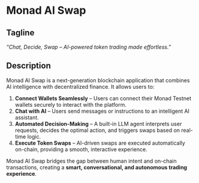 # Monad AI Swap

## Tagline
*“Chat, Decide, Swap – AI-powered token trading made effortless.”*

## Description
Monad AI Swap is a next-generation blockchain application that combines AI intelligence with decentralized finance. It allows users to:

1. **Connect Wallets Seamlessly** – Users can connect their Monad Testnet wallets securely to interact with the platform.  
2. **Chat with AI** – Users send messages or instructions to an intelligent AI assistant.  
3. **Automated Decision-Making** – A built-in LLM agent interprets user requests, decides the optimal action, and triggers swaps based on real-time logic.  
4. **Execute Token Swaps** – AI-driven swaps are executed automatically on-chain, providing a smooth, interactive experience.  

Monad AI Swap bridges the gap between human intent and on-chain transactions, creating a **smart, conversational, and autonomous trading experience**.
